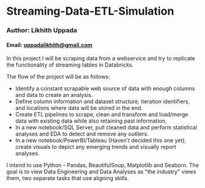 # Streaming-Data-ETL-Simulation

### Author: Likhith Uppada
#### Email: uppadalikhith@gmail.com

In this project I will be scraping data from a webservice and try to replicate the functionality of streaming tables in Databricks.

The flow of the project will be as follows:

* Identify a constant scrapable web source of data with enough columns and data to create an analysis.
* Define column information and dataset structure, iteration identifiers, and locations where data will be stored in the end.
* Create ETL pipelines to scrape, clean and transform and load/merge data with existing data while also retaining past information.
* In a new notebook/SQL Server, pull cleaned data and perform statistical analyses and EDA to detect and remove any outliers.  
* In a new notebook/PowerBI/Tableau (Haven't decided this one yet), create visuals to depict any emerging trends and visually report analyses.

 I intend to use Python - Pandas, BeautifulSoup, Matplotlib and Seaborn. The goal is to view Data Engineering and Data Analyses as "the industry" views them, two separate tasks that use aligning skills. 
